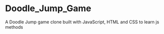 # Doodle_Jump_Game
A Doodle Jump game clone built with JavaScript, HTML and CSS to learn js methods
